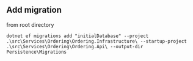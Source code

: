 
## Add migration
from root directory
```
dotnet ef migrations add "initialDatabase" --project .\src\Services\Ordering\Ordering.Infrastructure\ --startup-project .\src\Services\Ordering\Ordering.Api\ --output-dir Persistence\Migrations
```
